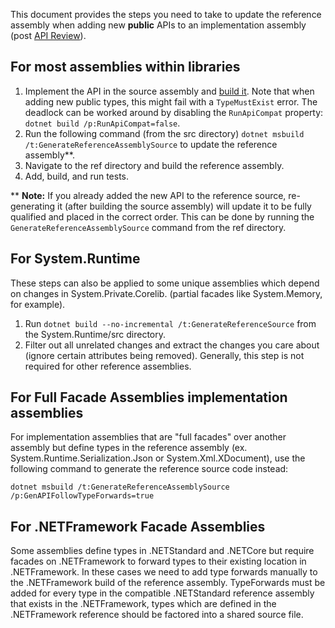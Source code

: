 This document provides the steps you need to take to update the reference assembly when adding new **public** APIs to an implementation assembly (post [API Review](adding-api-guidelines.md)).

## For most assemblies within libraries

1. Implement the API in the source assembly and [build it](../workflow/building/libraries/README.md#building-individual-libraries). Note that when adding new public types, this might fail with a `TypeMustExist` error. The deadlock can be worked around by disabling the `RunApiCompat` property: `dotnet build /p:RunApiCompat=false`.
2. Run the following command (from the src directory) `dotnet msbuild /t:GenerateReferenceAssemblySource` to update the reference assembly**.
3. Navigate to the ref directory and build the reference assembly.
4. Add, build, and run tests.

** **Note:** If you already added the new API to the reference source, re-generating it (after building the source assembly) will update it to be fully qualified and placed in the correct order. This can be done by running the `GenerateReferenceAssemblySource` command from the ref directory.

## For System.Runtime

These steps can also be applied to some unique assemblies which depend on changes in System.Private.Corelib. (partial facades like System.Memory, for example).

1) Run `dotnet build --no-incremental /t:GenerateReferenceSource` from the System.Runtime/src directory.
2) Filter out all unrelated changes and extract the changes you care about (ignore certain attributes being removed). Generally, this step is not required for other reference assemblies.

## For Full Facade Assemblies implementation assemblies

For implementation assemblies that are "full facades" over another assembly but define types in the reference assembly (ex. System.Runtime.Serialization.Json or System.Xml.XDocument), use the following command to generate the reference source code instead:

```
dotnet msbuild /t:GenerateReferenceAssemblySource /p:GenAPIFollowTypeForwards=true
```

## For .NETFramework Facade Assemblies

Some assemblies define types in .NETStandard and .NETCore but require facades on .NETFramework to forward types to their existing location in .NETFramework. In these cases we need to add type forwards manually to the .NETFramework build of the reference assembly. TypeForwards must be added for every type in the compatible .NETStandard reference assembly that exists in the .NETFramework, types which are defined in the .NETFramework reference should be factored into a shared source file.

